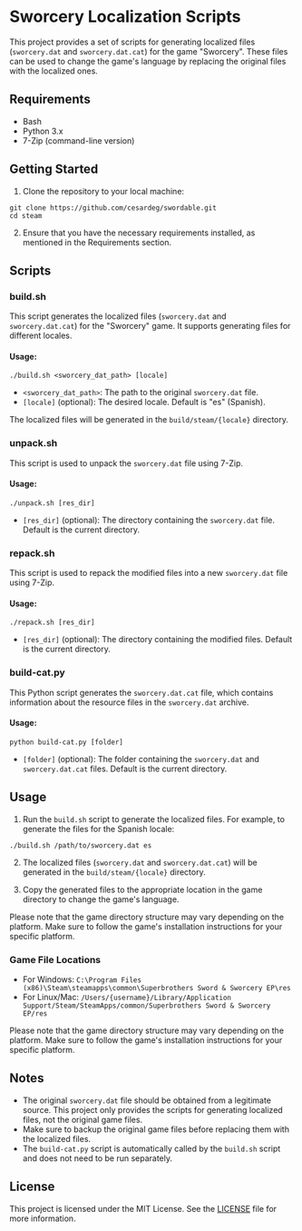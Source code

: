 # Sworcery Localization Scripts

This project provides a set of scripts for generating localized files (`sworcery.dat` and `sworcery.dat.cat`) for the game "Sworcery". These files can be used to change the game's language by replacing the original files with the localized ones.

## Requirements

- Bash
- Python 3.x
- 7-Zip (command-line version)

## Getting Started

1. Clone the repository to your local machine:

```shell
git clone https://github.com/cesardeg/swordable.git
cd steam
```

2. Ensure that you have the necessary requirements installed, as mentioned in the Requirements section.

## Scripts

### build.sh

This script generates the localized files (`sworcery.dat` and `sworcery.dat.cat`) for the "Sworcery" game. It supports generating files for different locales.

#### Usage:

```shell
./build.sh <sworcery_dat_path> [locale]
```

- `<sworcery_dat_path>`: The path to the original `sworcery.dat` file.
- `[locale]` (optional): The desired locale. Default is "es" (Spanish).

The localized files will be generated in the `build/steam/{locale}` directory.

### unpack.sh

This script is used to unpack the `sworcery.dat` file using 7-Zip.

#### Usage:

```shell
./unpack.sh [res_dir]
```

- `[res_dir]` (optional): The directory containing the `sworcery.dat` file. Default is the current directory.

### repack.sh

This script is used to repack the modified files into a new `sworcery.dat` file using 7-Zip.

#### Usage:

```shell
./repack.sh [res_dir]
```

- `[res_dir]` (optional): The directory containing the modified files. Default is the current directory.

### build-cat.py

This Python script generates the `sworcery.dat.cat` file, which contains information about the resource files in the `sworcery.dat` archive.

#### Usage:

```shell
python build-cat.py [folder]
```

- `[folder]` (optional): The folder containing the `sworcery.dat` and `sworcery.dat.cat` files. Default is the current directory.

## Usage

1. Run the `build.sh` script to generate the localized files. For example, to generate the files for the Spanish locale:

```shell
./build.sh /path/to/sworcery.dat es
```

2. The localized files (`sworcery.dat` and `sworcery.dat.cat`) will be generated in the `build/steam/{locale}` directory.

3. Copy the generated files to the appropriate location in the game directory to change the game's language.

Please note that the game directory structure may vary depending on the platform. Make sure to follow the game's installation instructions for your specific platform.

### Game File Locations

- For Windows: `C:\Program Files (x86)\Steam\steamapps\common\Superbrothers Sword & Sworcery EP\res`
- For Linux/Mac: `/Users/{username}/Library/Application Support/Steam/SteamApps/common/Superbrothers Sword & Sworcery EP/res`

Please note that the game directory structure may vary depending on the platform. Make sure to follow the game's installation instructions for your specific platform.

## Notes

- The original `sworcery.dat` file should be obtained from a legitimate source. This project only provides the scripts for generating localized files, not the original game files.
- Make sure to backup the original game files before replacing them with the localized files.
- The `build-cat.py` script is automatically called by the `build.sh` script and does not need to be run separately.

## License

This project is licensed under the MIT License. See the [LICENSE](LICENSE) file for more information.
